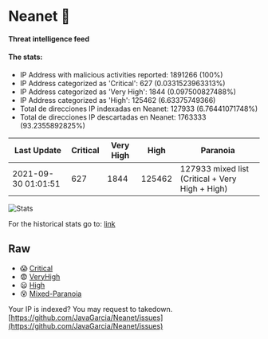 # Neanet :hocho:
#### Threat intelligence feed
#### The stats:

- IP Address with malicious activities reported: 1891266 (100%)
- IP Address categorized as 'Critical':  627 (0.0331523963313%)
- IP Address categorized as 'Very High':  1844 (0.097500827488%)
- IP Address categorized as 'High':  125462 (6.63375749366)
- Total de direcciones IP indexadas en Neanet:  127933 (6.76441071748%)
- Total de direcciones IP descartadas en Neanet:  1763333 (93.2355892825%)

| Last Update | Critical | Very High | High | Paranoia |
| --- | --- | --- | --- | --- |
| 2021-09-30 01:01:51 | 627 | 1844 | 125462 | 127933 mixed list (Critical + Very High + High)|

![Stats](https://docs.google.com/spreadsheets/d/e/2PACX-1vSnaNMIXVabIpDJjufMlzH7poXnshF3mgd8Is1g9ytUEzVsP5my4Trn8f-xkoLLQ38xpL3HtmUexLo6/pubchart?oid=501124687&format=image)

For the historical stats go to: [link](/stats.csv)
## Raw
- :scream: [Critical](https://raw.githubusercontent.com/JavaGarcia/Neanet/master/blacklists/neanet_critical.txt)
- :fearful: [VeryHigh](https://raw.githubusercontent.com/JavaGarcia/Neanet/master/blacklists/neanet_veryHigh.txtt)
- :frowning: [High](https://raw.githubusercontent.com/JavaGarcia/Neanet/master/blacklists/neanet_high.txt)
- :dizzy_face: [Mixed-Paranoia](https://raw.githubusercontent.com/JavaGarcia/Neanet/master/blacklists/neanet_all.txt)


Your IP is indexed? You may request to takedown. [https://github.com/JavaGarcia/Neanet/issues](https://github.com/JavaGarcia/Neanet/issues)































































































































































































































































































































































































































































































































































































































































































































































































































































































































































































































































































































































































































































































































































































































































































































































































































































































































































































































































































































































































































































































































































































































































































































































































































































































































































































































































































































































































































































































































































































































































































































































































































































































































































































































































































































































































































































































































































































































































































































































































































































































































































































































































































































































































































































































































































































































































































































































































































































































































































































































































































































































































































































































































































































































































































































































































































































































































































































































































































































































































































































































































































































































































































































































































































































































































































































































































































































































































































































































































































































































































































































































































































































































































































































































































































































































































































































































































































































































































































































































































































































































































































































































































































































































































































































































































































































































































































































































































































































































































































































































































































































































































































































































































